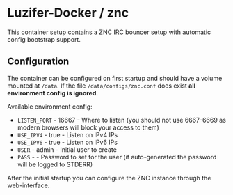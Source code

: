 # Luzifer-Docker / znc

This container setup contains a ZNC IRC bouncer setup with automatic config bootstrap support.

## Configuration

The container can be configured on first startup and should have a volume mounted at `/data`. If the file `/data/configs/znc.conf` does exist **all environment config is ignored**.

Available environment config:
- `LISTEN_PORT` - 16667 - Where to listen (you should not use 6667-6669 as modern browsers will block your access to them)
- `USE_IPV4` - true - Listen on IPv4 IPs
- `USE_IPV6` - true - Listen on IPv6 IPs
- `USER` - admin - Initial user to create
- `PASS` - <generated> - Password to set for the user (if auto-generated the password will be logged to STDERR)

After the initial startup you can configure the ZNC instance through the web-interface.
